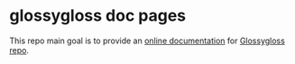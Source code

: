 glossygloss doc pages
===========

This repo main goal is to provide an [online documentation](http://blasterbug.github.io/glossygloss/ "Glossygloss Doc Page") for [Glossygloss repo](https://github.com/blasterbug/glossygloss "Glossygloss Main Page").

